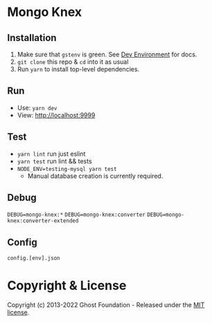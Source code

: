 # Mongo Knex

## Installation
1. Make sure that `gstenv` is green. See [Dev Environment](https://github.com/TryGhost/Team/blob/master/Engineering/Dev%20Environment.md) for docs.
2. `git clone` this repo & `cd` into it as usual
3. Run `yarn` to install top-level dependencies.

## Run
- Use: `yarn dev`
- View: [http://localhost:9999](http://localhost:9999)

## Test
- `yarn lint` run just eslint
- `yarn test` run lint && tests
- `NODE_ENV=testing-mysql yarn test`
  - Manual database creation is currently required.

## Debug

`DEBUG=mongo-knex:*`
`DEBUG=mongo-knex:converter`
`DEBUG=mongo-knex:converter-extended`

## Config

`config.[env].json`

# Copyright & License

Copyright (c) 2013-2022 Ghost Foundation - Released under the [MIT license](LICENSE).
